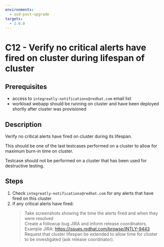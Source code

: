 ```yaml
---
environments:
  - osd-post-upgrade
targets:
  - 2.6.0
---
```


# C12 - Verify no critical alerts have fired on cluster during lifespan of cluster

## Prerequisites

- access to `integreatly-notifications@redhat.com` email list
- workload webapp should be running on cluster and have been deployed shortly after cluster was provisioned

## Description

Verify no critical alerts have fired on cluster during its lifespan.

This should be one of the last testcases performed on a cluster to allow for maximum burn-in time on cluster.

Testcase should not be performed on a cluster that has been used for destructive testing.

## Steps

1. Check `integreatly-notifications@redhat.com` for any alerts that have fired on this cluster
2. If any critical alerts have fired:
   > Take screenshots showing the time the alerts fired and when they were resolved  
   > Create a followup bug JIRA and inform release coordinators. Example JIRA: https://issues.redhat.com/browse/INTLY-9443  
   > Request that cluster lifespan be extended to allow time for cluster to be investigated (ask release coordinator).
